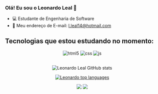 ### Olá! Eu sou o Leonardo Leal 🤝

- 💻 Estudante de Engenharia de Software 
- 📧 Meu endereço de E-mail: l.leal14@hotmail.com

## Tecnologias que estou estudando no momento:
<div align="center" style="display: inline_block">
  <img align="center" alt="html5" src="https://img.shields.io/badge/HTML5-E34F26?style=for-the-badge&logo=html5&logoColor=white" />
  <img align="center" alt="css" src="https://img.shields.io/badge/CSS3-1572B6?style=for-the-badge&logo=css3&logoColor=white" />
  <img align="center" alt="js" src="https://img.shields.io/badge/JavaScript-F7DF1E?style=for-the-badge&logo=javascript&logoColor=black" />
</div><br/>



<div align="center">

![Leonardo Leal GitHub stats](https://github-readme-stats.vercel.app/api?username=leonardojleal&show_icons=true&theme=dracula&count_private=true)

 </div>

<div align="center">
  
[![Leonardo top languages](https://github-readme-stats.vercel.app/api/top-langs/?username=leonardojleal&theme=blue-white)](https://github.com/anuraghazra/github-readme-stats)
  
 </div>


<div align="center">
  <a href="https://instagram.com/leal.lleo" target="_blank"><img src="https://img.shields.io/badge/-Instagram-%23E4405F?style=for-the-badge&logo=instagram&logoColor=white" target="_blank"></a>
  <a href="https://www.linkedin.com/in/leonardo-leal-b25334299" target="_blank"><img src="https://img.shields.io/badge/-LinkedIn-%230077B5?style=for-the-badge&logo=linkedin&logoColor=white" target="_blank"></a> 
  </div>






